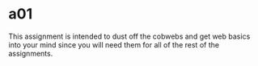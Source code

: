 # a01
This assignment is intended to dust off the cobwebs and get web basics into your mind since you will need them for all of the rest of the assignments. 
